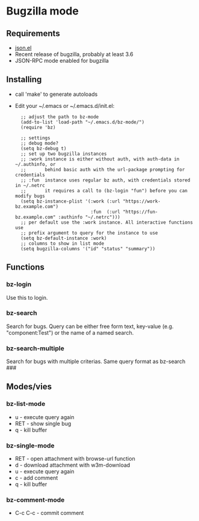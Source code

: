 # Bugzilla mode #

## Requirements ##
* [json.el](http://cvs.savannah.gnu.org/viewvc/*checkout*/emacs/lisp/json.el?root=emacs)
* Recent release of bugzilla, probably at least 3.6
* JSON-RPC mode enabled for bugzilla

## Installing ##
* call 'make' to generate autoloads
* Edit your ~/.emacs or ~/.emacs.d/init.el:

        ;; adjust the path to bz-mode
        (add-to-list 'load-path "~/.emacs.d/bz-mode/")
        (require 'bz)

        ;; settings
        ;; debug mode?
        (setq bz-debug t)
        ;; set up two bugzilla instances
        ;; :work instance is either without auth, with auth-data in ~/.authinfo, or
        ;;       behind basic auth with the url-package prompting for credentials
        ;; :fun  instance uses regular bz auth, with credentials stored in ~/.netrc
        ;;       it requires a call to (bz-login "fun") before you can modify bugs
        (setq bz-instance-plist '(:work (:url "https://work-bz.example.com")
                                  :fun  (:url "https://fun-bz.example.com" :authinfo "~/.netrc")))
        ;; per default use the :work instance. All interactive functions use
        ;; prefix argument to query for the instance to use
        (setq bz-default-instance :work)
        ;; columns to show in list mode
        (setq bugzilla-columns '("id" "status" "summary"))

## Functions ##
### bz-login ###
Use this to login.
### bz-search ###
Search for bugs. Query can be either free form text, key-value (e.g. "component:Test") or the name of a named search.
### bz-search-multiple ###
Search for bugs with multiple criterias. Same query format as bz-search ###

## Modes/vies ##
### bz-list-mode ###
* u - execute query again
* RET - show single bug
* q - kill buffer
### bz-single-mode ###
* RET - open attachment with browse-url function
* d - download attachment with w3m-download
* u - execute query again
* c - add comment
* q - kill buffer
### bz-comment-mode ###
* C-c C-c - commit comment
